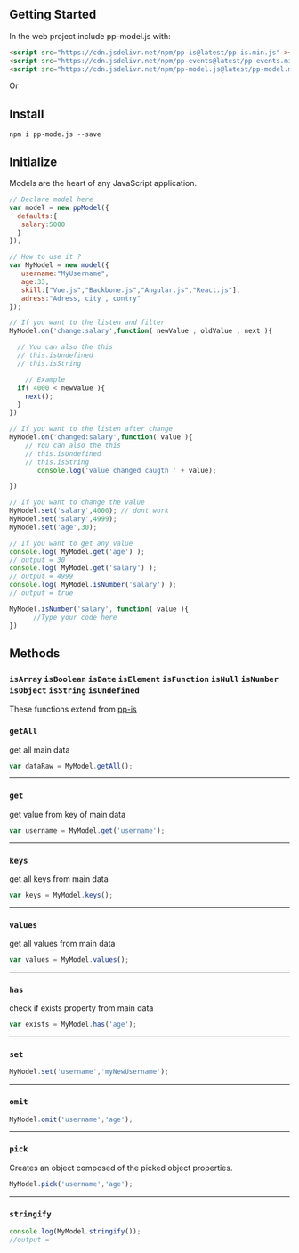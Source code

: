 ## Getting Started

In the web project include pp-model.js with:

```html
<script src="https://cdn.jsdelivr.net/npm/pp-is@latest/pp-is.min.js" ></script>
<script src="https://cdn.jsdelivr.net/npm/pp-events@latest/pp-events.min.js" ></script>
<script src="https://cdn.jsdelivr.net/npm/pp-model.js@latest/pp-model.min.js" ></script>
```

Or

## Install

```console
npm i pp-mode.js --save
```

## Initialize

Models are the heart of any JavaScript application.

```javascript
// Declare model here
var model = new ppModel({
  defaults:{
   salary:5000
  }
});

// How to use it ?
var MyModel = new model({
   username:"MyUsername",
   age:33,
   skill:["Vue.js","Backbone.js","Angular.js","React.js"],
   adress:"Adress, city , contry"
});

// If you want to the listen and filter
MyModel.on('change:salary',function( newValue , oldValue , next ){

  // You can also the this
  // this.isUndefined
  // this.isString

	// Example
  if( 4000 < newValue ){
    next();
  }
})

// If you want to the listen after change
MyModel.on('changed:salary',function( value ){
    // You can also the this
    // this.isUndefined
    // this.isString
	   console.log('value changed caugth ' + value);

})

// If you want to change the value
MyModel.set('salary',4000); // dont work
MyModel.set('salary',4999);
MyModel.set('age',30);

// If you want to get any value
console.log( MyModel.get('age') );
// output = 30
console.log( MyModel.get('salary') );
// output = 4999
console.log( MyModel.isNumber('salary') );
// output = true

MyModel.isNumber('salary', function( value ){
      //Type your code here
})
```

## Methods

### `isArray` `isBoolean` `isDate` `isElement` `isFunction` `isNull` `isNumber` `isObject` `isString` `isUndefined`

These functions extend from [pp-is](https://github.com/carlos-sweb/pp-is)

### `getAll`

get all main data

```javascript
var dataRaw = MyModel.getAll();
```
---

### `get`

get value from key of main data

```javascript
var username = MyModel.get('username');
```
---

### `keys`

get all keys from main data

```javascript
var keys = MyModel.keys();
```
---

### `values`

get all values from main data

```javascript
var values = MyModel.values();
```
---

### `has`

check if exists property from main data

```javascript
var exists = MyModel.has('age');
```
---

### `set`
```javascript
MyModel.set('username','myNewUsername');
```
---

### `omit`
```javascript
MyModel.omit('username','age');
```
---

### `pick`

Creates an object composed of the picked object properties.

```javascript
MyModel.pick('username','age');
```

---

### `stringify`

```javascript
console.log(MyModel.stringify());
//output =
```
